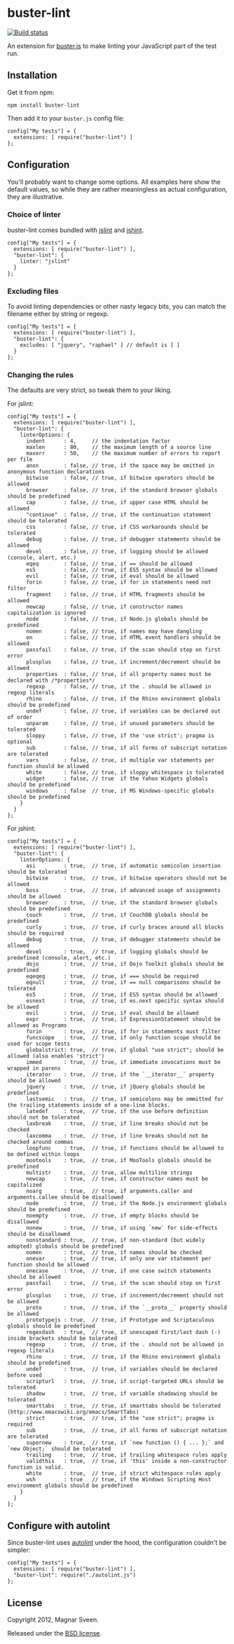 # buster-lint

[![Build status](https://secure.travis-ci.org/busterjs/buster-lint.png?branch=master)](http://travis-ci.org/busterjs/buster-lint/)

An extension for [buster.js](http://busterjs.org) to make linting your
JavaScript part of the test run.

## Installation

Get it from npm:

    npm install buster-lint

Then add it to your `buster.js` config file:

    config["My tests"] = {
      extensions: [ require("buster-lint") ]
    };

## Configuration

You'll probably want to change some options. All examples here show the default
values, so while they are rather meaningless as actual configuration, they are
illustrative.

### Choice of linter

buster-lint comes bundled with [jslint](http://jslint.org) and
[jshint](www.jshint.com).

    config["My tests"] = {
      extensions: [ require("buster-lint") ],
      "buster-lint": {
        linter: "jslint"
      }
    };

### Excluding files

To avoid linting dependencies or other nasty legacy bits, you can match
the filename either by string or regexp.

    config["My tests"] = {
      extensions: [ require("buster-lint") ],
      "buster-lint": {
        excludes: [ "jquery", "raphael" ] // default is [ ]
      }
    };

### Changing the rules

The defaults are very strict, so tweak them to your liking.

For jslint:

    config["My tests"] = {
      extensions: [ require("buster-lint") ],
      "buster-lint": {
        linterOptions: {
          indent      : 4,     // the indentation factor
          maxlen      : 80,    // the maximum length of a source line
          maxerr      : 50,    // the maximum number of errors to report per file
          anon        : false, // true, if the space may be omitted in anonymous function declarations
          bitwise     : false, // true, if bitwise operators should be allowed
          browser     : false, // true, if the standard browser globals should be predefined
          cap         : false, // true, if upper case HTML should be allowed
          "continue"  : false, // true, if the continuation statement should be tolerated
          css         : false, // true, if CSS workarounds should be tolerated
          debug       : false, // true, if debugger statements should be allowed
          devel       : false, // true, if logging should be allowed (console, alert, etc.)
          eqeq        : false, // true, if == should be allowed
          es5         : false, // true, if ES5 syntax should be allowed
          evil        : false, // true, if eval should be allowed
          forin       : false, // true, if for in statements need not filter
          fragment    : false, // true, if HTML fragments should be allowed
          newcap      : false, // true, if constructor names capitalization is ignored
          node        : false, // true, if Node.js globals should be predefined
          nomen       : false, // true, if names may have dangling _
          on          : false, // true, if HTML event handlers should be allowed
          passfail    : false, // true, if the scan should stop on first error
          plusplus    : false, // true, if increment/decrement should be allowed
          properties  : false, // true, if all property names must be declared with /*properties*/
          regexp      : false, // true, if the . should be allowed in regexp literals
          rhino       : false, // true, if the Rhino environment globals should be predefined
          undef       : false, // true, if variables can be declared out of order
          unparam     : false, // true, if unused parameters should be tolerated
          sloppy      : false, // true, if the 'use strict'; pragma is optional
          sub         : false, // true, if all forms of subscript notation are tolerated
          vars        : false, // true, if multiple var statements per function should be allowed
          white       : false, // true, if sloppy whitespace is tolerated
          widget      : false, // true  if the Yahoo Widgets globals should be predefined
          windows     : false  // true, if MS Windows-specific globals should be predefined
        }
      }
    };

For jshint:

    config["My tests"] = {
      extensions: [ require("buster-lint") ],
      "buster-lint": {
        linterOptions: {
          asi         : true,  // true, if automatic semicolon insertion should be tolerated
          bitwise     : true,  // true, if bitwise operators should not be allowed
          boss        : true,  // true, if advanced usage of assignments should be allowed
          browser     : true,  // true, if the standard browser globals should be predefined
          couch       : true,  // true, if CouchDB globals should be predefined
          curly       : true,  // true, if curly braces around all blocks should be required
          debug       : true,  // true, if debugger statements should be allowed
          devel       : true,  // true, if logging globals should be predefined (console, alert, etc.)
          dojo        : true,  // true, if Dojo Toolkit globals should be predefined
          eqeqeq      : true,  // true, if === should be required
          eqnull      : true,  // true, if == null comparisons should be tolerated
          es5         : true,  // true, if ES5 syntax should be allowed
          esnext      : true,  // true, if es.next specific syntax should be allowed
          evil        : true,  // true, if eval should be allowed
          expr        : true,  // true, if ExpressionStatement should be allowed as Programs
          forin       : true,  // true, if for in statements must filter
          funcscope   : true,  // true, if only function scope should be used for scope tests
          globalstrict: true,  // true, if global "use strict"; should be allowed (also enables 'strict')
          immed       : true,  // true, if immediate invocations must be wrapped in parens
          iterator    : true,  // true, if the `__iterator__` property should be allowed
          jquery      : true,  // true, if jQuery globals should be predefined
          lastsemic   : true,  // true, if semicolons may be ommitted for the trailing statements inside of a one-line blocks.
          latedef     : true,  // true, if the use before definition should not be tolerated
          laxbreak    : true,  // true, if line breaks should not be checked
          laxcomma    : true,  // true, if line breaks should not be checked around commas
          loopfunc    : true,  // true, if functions should be allowed to be defined within loops
          mootools    : true,  // true, if MooTools globals should be predefined
          multistr    : true,  // true, allow multiline strings
          newcap      : true,  // true, if constructor names must be capitalized
          noarg       : true,  // true, if arguments.caller and arguments.callee should be disallowed
          node        : true,  // true, if the Node.js environment globals should be predefined
          noempty     : true,  // true, if empty blocks should be disallowed
          nonew       : true,  // true, if using `new` for side-effects should be disallowed
          nonstandard : true,  // true, if non-standard (but widely adopted) globals should be predefined
          nomen       : true,  // true, if names should be checked
          onevar      : true,  // true, if only one var statement per function should be allowed
          onecase     : true,  // true, if one case switch statements should be allowed
          passfail    : true,  // true, if the scan should stop on first error
          plusplus    : true,  // true, if increment/decrement should not be allowed
          proto       : true,  // true, if the `__proto__` property should be allowed
          prototypejs : true,  // true, if Prototype and Scriptaculous globals should be predefined
          regexdash   : true,  // true, if unescaped first/last dash (-) inside brackets should be tolerated
          regexp      : true,  // true, if the . should not be allowed in regexp literals
          rhino       : true,  // true, if the Rhino environment globals should be predefined
          undef       : true,  // true, if variables should be declared before used
          scripturl   : true,  // true, if script-targeted URLs should be tolerated
          shadow      : true,  // true, if variable shadowing should be tolerated
          smarttabs   : true,  // true, if smarttabs should be tolerated (http://www.emacswiki.org/emacs/SmartTabs)
          strict      : true,  // true, if the "use strict"; pragma is required
          sub         : true,  // true, if all forms of subscript notation are tolerated
          supernew    : true,  // true, if `new function () { ... };` and `new Object;` should be tolerated
          trailing    : true,  // true, if trailing whitespace rules apply
          validthis   : true,  // true, if 'this' inside a non-constructor function is valid.
          white       : true,  // true, if strict whitespace rules apply
          wsh         : true   // true, if the Windows Scripting Host environment globals should be predefined
        }
      }
    };

## Configure with autolint

Since buster-lint uses [autolint](https://github.com/magnars/autolint) under the
hood, the configuration couldn't be simpler:

    config["My tests"] = {
      extensions: [ require("buster-lint") ],
      "buster-lint": require("./autolint.js")
    };

## License

Copyright 2012, Magnar Sveen.

Released under the
[BSD license](http://www.opensource.org/licenses/bsd-license.php).
